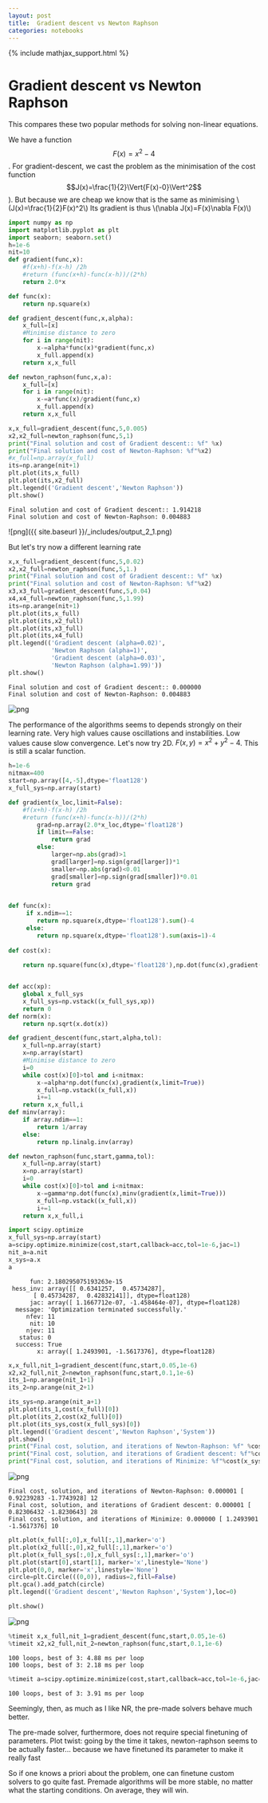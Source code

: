 ```yaml
---
layout: post
title:  Gradient descent vs Newton Raphson
categories: notebooks
---
```

{% include mathjax_support.html %}
# Gradient descent vs Newton Raphson

This compares these two popular methods for solving non-linear equations.

We have a function $$F(x)=x^2-4$$. For gradient-descent, we cast the problem as the minimisation of the cost function $$J(x)=\frac{1}{2}\Vert{F(x)-0}\Vert^2$$). But because we are cheap we know that is the same as minimising \\(J(x)=\frac{1}{2}F(x)^2\\) Its gradient is thus \\(\nabla J(x)=F(x)\nabla F(x)\\)


```python
import numpy as np
import matplotlib.pyplot as plt
import seaborn; seaborn.set()
h=1e-6 
nit=10
def gradient(func,x):
    #f(x+h)-f(x-h) /2h
    #return (func(x+h)-func(x-h))/(2*h)
    return 2.0*x

def func(x):
    return np.square(x)

def gradient_descent(func,x,alpha):
    x_full=[x]
    #Minimise distance to zero
    for i in range(nit):
        x-=alpha*func(x)*gradient(func,x)  
        x_full.append(x)
    return x,x_full

def newton_raphson(func,x,a):
    x_full=[x]
    for i in range(nit):
        x-=a*func(x)/gradient(func,x)
        x_full.append(x)
    return x,x_full
```


```python
x,x_full=gradient_descent(func,5,0.005)
x2,x2_full=newton_raphson(func,5,1)
print("Final solution and cost of Gradient descent:: %f" %x)
print("Final solution and cost of Newton-Raphson: %f"%x2)
#x_full=np.array(x_full)
its=np.arange(nit+1)
plt.plot(its,x_full)
plt.plot(its,x2_full)
plt.legend(('Gradient descent','Newton Raphson'))
plt.show()

```

    Final solution and cost of Gradient descent:: 1.914218
    Final solution and cost of Newton-Raphson: 0.004883



![png]({{ site.baseurl }}/_includes/output_2_1.png)


But let's try now a different learning rate


```python
x,x_full=gradient_descent(func,5,0.02)
x2,x2_full=newton_raphson(func,5,1.)
print("Final solution and cost of Gradient descent:: %f" %x)
print("Final solution and cost of Newton-Raphson: %f"%x2)
x3,x3_full=gradient_descent(func,5,0.04)
x4,x4_full=newton_raphson(func,5,1.99)
its=np.arange(nit+1)
plt.plot(its,x_full)
plt.plot(its,x2_full)
plt.plot(its,x3_full)
plt.plot(its,x4_full)
plt.legend(('Gradient descent (alpha=0.02)',
            'Newton Raphson (alpha=1)',
            'Gradient descent (alpha=0.03)',
            'Newton Raphson (alpha=1.99)'))
plt.show()

```

    Final solution and cost of Gradient descent:: 0.000000
    Final solution and cost of Newton-Raphson: 0.004883



![png](https://github.com/artirj/artirj.github.io/blob/master/_includes/output_4_1.png?raw=true)


The performance of the algorithms seems to depends strongly on their learning rate.
Very high values cause oscillations and instabilities. Low values cause slow convergence.
Let's now try 2D. $F(x,y)=x^2+y^2-4$. This is still a scalar function.


```python
h=1e-6 
nitmax=400
start=np.array([4,-5],dtype='float128')
x_full_sys=np.array(start)

def gradient(x_loc,limit=False):
    #f(x+h)-f(x-h) /2h
    #return (func(x+h)-func(x-h))/(2*h)
        grad=np.array(2.0*x_loc,dtype='float128')
        if limit==False:
            return grad
        else:
            larger=np.abs(grad)>1
            grad[larger]=np.sign(grad[larger])*1
            smaller=np.abs(grad)<0.01
            grad[smaller]=np.sign(grad[smaller])*0.01
            return grad
        

def func(x):
     if x.ndim==1:
        return np.square(x,dtype='float128').sum()-4
     else:
        return np.square(x,dtype='float128').sum(axis=1)-4
    
def cost(x):
    
    return np.square(func(x),dtype='float128'),np.dot(func(x),gradient(x))


def acc(xp):
    global x_full_sys
    x_full_sys=np.vstack((x_full_sys,xp))
    return 0
def norm(x):
    return np.sqrt(x.dot(x))

def gradient_descent(func,start,alpha,tol):
    x_full=np.array(start)
    x=np.array(start)
    #Minimise distance to zero
    i=0
    while cost(x)[0]>tol and i<nitmax:
        x-=alpha*np.dot(func(x),gradient(x,limit=True))
        x_full=np.vstack((x_full,x))
        i+=1
    return x,x_full,i
def minv(array):
    if array.ndim==1:
        return 1/array
    else:
        return np.linalg.inv(array)

def newton_raphson(func,start,gamma,tol):
    x_full=np.array(start)
    x=np.array(start)
    i=0
    while cost(x)[0]>tol and i<nitmax:
        x-=gamma*np.dot(func(x),minv(gradient(x,limit=True)))
        x_full=np.vstack((x_full,x))
        i+=1
    return x,x_full,i
```


```python
import scipy.optimize
x_full_sys=np.array(start)
a=scipy.optimize.minimize(cost,start,callback=acc,tol=1e-6,jac=1)
nit_a=a.nit
x_sys=a.x
a
```




          fun: 2.180295075193263e-15
     hess_inv: array([[ 0.6341257,  0.45734287],
           [ 0.45734287,  0.42832141]], dtype=float128)
          jac: array([ 1.1667712e-07, -1.458464e-07], dtype=float128)
      message: 'Optimization terminated successfully.'
         nfev: 11
          nit: 10
         njev: 11
       status: 0
      success: True
            x: array([ 1.2493901, -1.5617376], dtype=float128)




```python
x,x_full,nit_1=gradient_descent(func,start,0.05,1e-6)
x2,x2_full,nit_2=newton_raphson(func,start,0.1,1e-6)
its_1=np.arange(nit_1+1)
its_2=np.arange(nit_2+1)

its_sys=np.arange(nit_a+1)
plt.plot(its_1,cost(x_full)[0])
plt.plot(its_2,cost(x2_full)[0])
plt.plot(its_sys,cost(x_full_sys)[0])
plt.legend(('Gradient descent','Newton Raphson','System'))
plt.show()
print("Final cost, solution, and iterations of Newton-Raphson: %f" %cost(x2)[0],x2,nit_2)
print("Final cost, solution, and iterations of Gradient descent: %f"%cost(x)[0],x,nit_1)
print("Final cost, solution, and iterations of Minimize: %f"%cost(x_sys)[0],x_sys,nit_a)
```


![png](https://github.com/artirj/artirj.github.io/blob/master/_includes/output_8_0.png?raw=true)


    Final cost, solution, and iterations of Newton-Raphson: 0.000001 [ 0.92239283 -1.7743928] 12
    Final cost, solution, and iterations of Gradient descent: 0.000001 [ 0.82306432 -1.8230643] 28
    Final cost, solution, and iterations of Minimize: 0.000000 [ 1.2493901 -1.5617376] 10



```python
plt.plot(x_full[:,0],x_full[:,1],marker='o')
plt.plot(x2_full[:,0],x2_full[:,1],marker='o')
plt.plot(x_full_sys[:,0],x_full_sys[:,1],marker='o')
plt.plot(start[0],start[1], marker='x',linestyle='None')
plt.plot(0,0, marker='x',linestyle='None')
circle=plt.Circle(((0,0)), radius=2,fill=False)
plt.gca().add_patch(circle)
plt.legend(('Gradient descent','Newton Raphson','System'),loc=0)

plt.show()
```


![png](https://github.com/artirj/artirj.github.io/blob/master/_includes/output_9_0.png?raw=true)



```python
%timeit x,x_full,nit_1=gradient_descent(func,start,0.05,1e-6)
%timeit x2,x2_full,nit_2=newton_raphson(func,start,0.1,1e-6)
```

    100 loops, best of 3: 4.88 ms per loop
    100 loops, best of 3: 2.18 ms per loop



```python
%timeit a=scipy.optimize.minimize(cost,start,callback=acc,tol=1e-6,jac=1)
```

    100 loops, best of 3: 3.91 ms per loop


Seemingly, then, as much as I like NR, the pre-made solvers behave much better.

The pre-made solver, furthermore, does not require special finetuning of parameters.
Plot twist: going by the time it takes, newton-raphson seems to be actually faster... because we have finetuned its parameter to make it really fast

So if one knows a priori about the problem, one can finetune custom solvers to go quite fast. Premade algorithms will be more stable, no matter what the starting conditions. On average, they will win.
